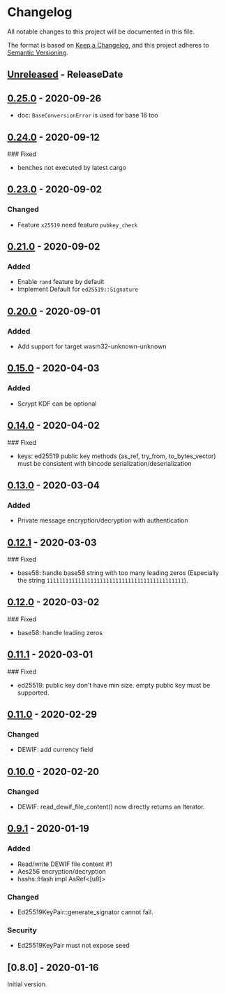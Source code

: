 # Changelog

All notable changes to this project will be documented in this file.

The format is based on [Keep a Changelog](https://keepachangelog.com/en/1.0.0/),
and this project adheres to [Semantic Versioning](https://semver.org/spec/v2.0.0.html).

<!-- next-header -->

## [Unreleased] - ReleaseDate

## [0.25.0] - 2020-09-26

- doc: `BaseConversionError` is used for base 16 too

## [0.24.0] - 2020-09-12

### Fixed

- benches not executed by latest cargo

## [0.23.0] - 2020-09-02

### Changed

- Feature `x25519` need feature `pubkey_check`

## [0.21.0] - 2020-09-02

### Added

- Enable `rand` feature by default
- Implement Default for `ed25519::Signature`

## [0.20.0] - 2020-09-01

### Added

- Add support for target wasm32-unknown-unknown

## [0.15.0] - 2020-04-03

### Added

- Scrypt KDF can be optional

## [0.14.0] - 2020-04-02

### Fixed

- keys: ed25519 public key methods (as_ref, try_from, to_bytes_vector) must be consistent with bincode serialization/deserialization

## [0.13.0] - 2020-03-04

### Added

- Private message encryption/decryption with authentication

## [0.12.1] - 2020-03-03

### Fixed

- base58: handle base58 string with too many leading zeros (Especially the string `11111111111111111111111111111111111111111111`).

## [0.12.0] - 2020-03-02

### Fixed

- base58: handle leading zeros

## [0.11.1] - 2020-03-01

### Fixed

- ed25519: public key don't have min size. empty public key must be supported.

## [0.11.0] - 2020-02-29

### Changed

- DEWIF: add currency field

## [0.10.0] - 2020-02-20

### Changed

- DEWIF: read_dewif_file_content() now directly returns an Iterator.

## [0.9.1] - 2020-01-19

### Added

- Read/write DEWIF file content #1
- Aes256 encryption/decryption
- hashs::Hash impl AsRef<[u8]>

### Changed

- Ed25519KeyPair::generate_signator cannot fail.

### Security

- Ed25519KeyPair must not expose seed

## [0.8.0] - 2020-01-16

Initial version.

<!-- next-url -->
[Unreleased]: https://git.duniter.org/libs/dup-rs-libs/compare/v0.25.0...HEAD
[0.25.0]: https://git.duniter.org/libs/dubp-rs-libs/compare/v0.24.0...v0.25.0
[0.24.0]: https://git.duniter.org/libs/dubp-rs-libs/compare/v0.23.0...v0.24.0
[0.23.0]: https://git.duniter.org/libs/dubp-rs-libs/compare/v0.21.0...v0.23.0
[0.21.0]: https://git.duniter.org/libs/dubp-rs-libs/compare/v0.20.0...v0.21.0
[0.20.0]: https://git.duniter.org/libs/dubp-rs-libs/compare/v0.15.0...v0.20.0
[0.15.0]: https://git.duniter.org/libs/dup-crypto-rs/compare/v0.14.0...v0.15.0
[0.14.0]: https://git.duniter.org/libs/dup-crypto-rs/compare/v0.13.0...v0.14.0
[0.13.0]: https://git.duniter.org/libs/dup-crypto-rs/compare/v0.12.1...v0.13.0
[0.12.1]: https://git.duniter.org/libs/dup-crypto-rs/compare/v0.12.0...v0.12.1
[0.12.0]: https://git.duniter.org/libs/dup-crypto-rs/compare/v0.11.1...v0.12.0
[0.11.1]: https://git.duniter.org/libs/dup-crypto-rs/compare/v0.11.0...v0.11.1
[0.11.0]: https://git.duniter.org/libs/dup-crypto-rs/compare/v0.10.0...v0.11.0
[0.10.0]: https://git.duniter.org/libs/dup-crypto-rs/compare/v0.9.1...v0.10.0
[0.9.1]: https://git.duniter.org/libs/dup-crypto-rs/compare/v0.8.0...v0.9.1
